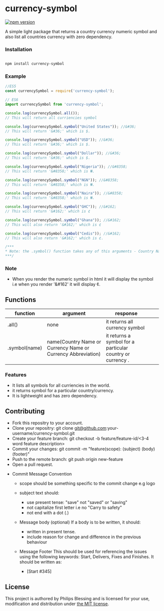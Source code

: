 # currency-symbol

[![npm version](https://badge.fury.io/js/currency-symbol.svg)](https://www.npmjs.com/package/currency-symbol)

A simple light package that returns a country currency numeric symbol and also list all countries currency with zero dependency.

### Installation

``` bash

npm install currency-symbol

```

### Example

``` Javascript
//ES5
const currencySymbol = require('currency-symbol');

// ES6
import currencySymbol from 'currency-symbol';

console.log(currencySymbol.all());
// This will return all curriencies symbol

console.log(currencySymbol.symbol("United States")); //&#36;
// This will return '&#36;' which is $.

console.log(currencySymbol.symbol("USD")); //&#36;
// This will return '&#36;' which is $.

console.log(currencySymbol.symbol("Dollar")); //&#36;
// This will return '&#36;' which is $.

console.log(currencySymbol.symbol("Nigeria")); //&#8358;
// This will return '&#8358;' which is ₦.

console.log(currencySymbol.symbol("NGN")); //&#8358;
// This will return '&#8358;' which is ₦.

console.log(currencySymbol.symbol("Naira")); //&#8358;
// This will return '&#8358;' which is ₦.

console.log(currencySymbol.symbol("GHC")); //&#162;
// This will return '&#162;' which is ¢

console.log(currencySymbol.symbol("Ghana")); //&#162;
// This will also return '&#162;' which is ¢

console.log(currencySymbol.symbol("Cedis")); //&#162;
// This will also return '&#162;' which is ¢.

/***
* Note: the .symbol() function takes any of this arguments - Country Name, Currency Name and Currency Abbreviation and return the currency symbol.
***/

```

### Note

- When you render the numeric symbol in html it will display the symbol i.e when you render '&#162' it will display ¢.

## Functions

| function    | argument                                            | response                                            |   |   |
|-------------|-----------------------------------------------------|-----------------------------------------------------|---|---|
| .all()      | none                                                | it returns all currency symbol          |   |   |
| .symbol(name)   | name(Country Name or Currency Name or Currency Abbreviation)                                                | it returns a symbol for a particular country or currency .
### Features
- It lists all symbols for all curriencies in the world.
- it returns symbol for a particular country/currency.
- It is lightweight and has zero dependency.

## Contributing

* Fork this repositry to your account.
* Clone your repositry: git clone git@github.com:your-username/currency-symbol.git
* Create your feature branch: git checkout -b feature/feature-id/<3-4 word feature description>
* Commit your changes: git commit -m "feature(scope): (subject) <BLANK LINE> (body) <BLANK LINE> (footer)"
* Push to the remote branch: git push origin new-feature
* Open a pull request.

- Commit Message Convention
    - scope should be something specific to the commit change e.g logo
    - subject text should:
        - use present tense: "save" not "saved" or "saving"
        - not capitalize first letter i.e no "Carry to safety"
        - not end with a dot (.)
    - Message body (optional) If a body is to be written, it should:
      - written in present tense.
      - include reason for change and difference in the previous behaviour

    - Message Footer This should be used for referencing the issues using the following keywords: Start, Delivers, Fixes and Finishes. It should be written as:
      - [Start #345]
    
## License

This project is authored by Philips Blessing and is licensed 
for your use, modification and distribution under [the MIT license](https://en.wikipedia.org/wiki/MIT_License). 
